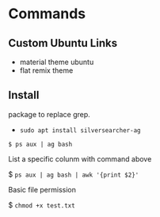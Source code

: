 # Commands

## Custom Ubuntu Links

- material theme ubuntu
- flat remix theme

## Install
package to replace grep.

- `sudo apt install silversearcher-ag` 

```
$ ps aux | ag bash
 ```

 List a specific colunm with command above

 $ `ps aux | ag bash | awk '{print $2}'`

 Basic file permission

 $ `chmod +x test.txt`